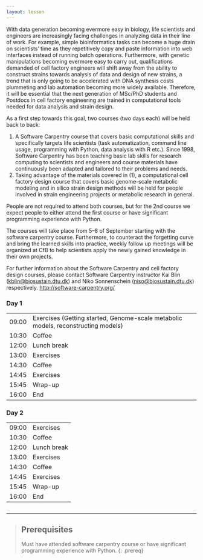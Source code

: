```yaml
---
layout: lesson
---
```

With data generation becoming evermore easy in biology, life scientists and engineers are increasingly facing challenges in analyzing data in their line of work. For example, simple bioinformatics tasks can become a huge drain on scientists’ time as they repetitively copy and paste information into web interfaces instead of running batch operations.
Furthermore, with genetic manipulations becoming evermore easy to carry out, qualifications demanded of cell factory engineers will shift away from the ability to construct strains towards analysis of data and design of new strains, a trend that is only going to be accelerated with DNA synthesis costs plummeting and lab automation becoming more widely available. Therefore, it will be essential that the next generation of MSc/PhD students and Postdocs in cell factory engineering are trained in computational tools needed for data analysis and strain design.

As a first step towards this goal, two courses (two days each) will be held back to back:
1.	A Software Carpentry course that covers basic computational skills and specifically targets life scientists (task automatization, command line usage, programming with Python, data analysis with R etc.). Since 1998, Software Carpentry has been teaching basic lab skills for research computing to scientists and engineers and course materials have continuously been adapted and tailored to their problems and needs.
2.	Taking advantage of the materials covered in (1), a computational cell factory design course that covers basic genome-scale metabolic modeling and in silico strain design methods will be held for people involved in strain engineering projects or metabolic research in general.

People are not required to attend both courses, but for the 2nd course we expect people to either attend the first course or have significant programming experience with Python.

The courses will take place from 5–8 of September starting with the software carpentry course. Furthermore, to counteract the forgetting curve and bring the learned skills into practice, weekly follow up meetings will be organized at CfB to help scientists apply the newly gained knowledge in their own projects.

For further information about the Software Carpentry and cell factory design courses, please contact Software Carpentry instructor Kai Blin (kblin@biosustain.dtu.dk) and Niko Sonnenschein (niso@biosustain.dtu.dk) respectively.
http://software-carpentry.org/

<div class="col-md-6">
    <h3>Day 1</h3>
    <table class="table table-striped">
      <tbody><tr> <td>09:00</td>  <td>Exercises (Getting started, Genome-scale metabolic models, reconstructing models)</td> </tr>
      <tr> <td>10:30</td> <td>Coffee</td> </tr>
      <tr> <td>12:00</td>  <td>Lunch break</td> </tr>
      <tr> <td>13:00</td>  <td>Exercises</td> </tr>
      <tr> <td>14:30</td>  <td>Coffee</td> </tr>
      <tr> <td>14:45</td>  <td>Exercises</td> </tr>
      <tr> <td>15:45</td>  <td>Wrap-up</td> </tr>
      <tr> <td>16:00</td>  <td>End</td> </tr>
    </tbody></table>
  </div>
  <div class="col-md-6">
      <h3>Day 2</h3>
      <table class="table table-striped">
        <tbody><tr> <td>09:00</td>  <td>Exercises</td> </tr>
        <tr> <td>10:30</td> <td>Coffee</td> </tr>
        <tr> <td>12:00</td>  <td>Lunch break</td> </tr>
        <tr> <td>13:00</td>  <td>Exercises</td> </tr>
        <tr> <td>14:30</td>  <td>Coffee</td> </tr>
        <tr> <td>14:45</td>  <td>Exercises</td> </tr>
        <tr> <td>15:45</td>  <td>Wrap-up</td> </tr>
        <tr> <td>16:00</td>  <td>End</td> </tr>
      </tbody></table>
    </div>

##
----

> ## Prerequisites
>
> Must have attended software carpentry course or have significant programming experience with Python.
{: .prereq}
